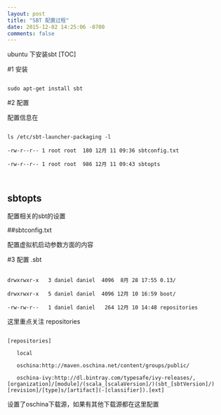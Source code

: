 ```yaml
---
layout: post
title: "SBT 配置过程"
date: 2015-12-02 14:25:06 -0700
comments: false
---
```



ubuntu 下安装sbt
[TOC]


#1 安装



```

sudo apt-get install sbt

```

#2 配置

配置信息在

```

ls /etc/sbt-launcher-packaging -l

-rw-r--r-- 1 root root  180 12月 11 09:36 sbtconfig.txt

-rw-r--r-- 1 root root  986 12月 11 09:43 sbtopts



```



## sbtopts

配置相关的sbt的设置

##sbtconfig.txt

配置虚拟机启动参数方面的内容

#3 配置 .sbt 

```

drwxrwxr-x   3 daniel daniel  4096  8月 28 17:55 0.13/

drwxrwxr-x   5 daniel daniel  4096 12月 10 16:59 boot/

-rw-rw-r--   1 daniel daniel   264 12月 10 14:48 repositories

```

这里重点关注 repositories

```

[repositories]

   local

   oschina:http://maven.oschina.net/content/groups/public/

   oschina-ivy:http://dl.bintray.com/typesafe/ivy-releases/, [organization]/[module]/(scala_[scalaVersion]/)(sbt_[sbtVersion]/)[revision]/[type]s/[artifact](-[classifier]).[ext]

```

设置了oschina下载源，如果有其他下载源都在这里配置
 














